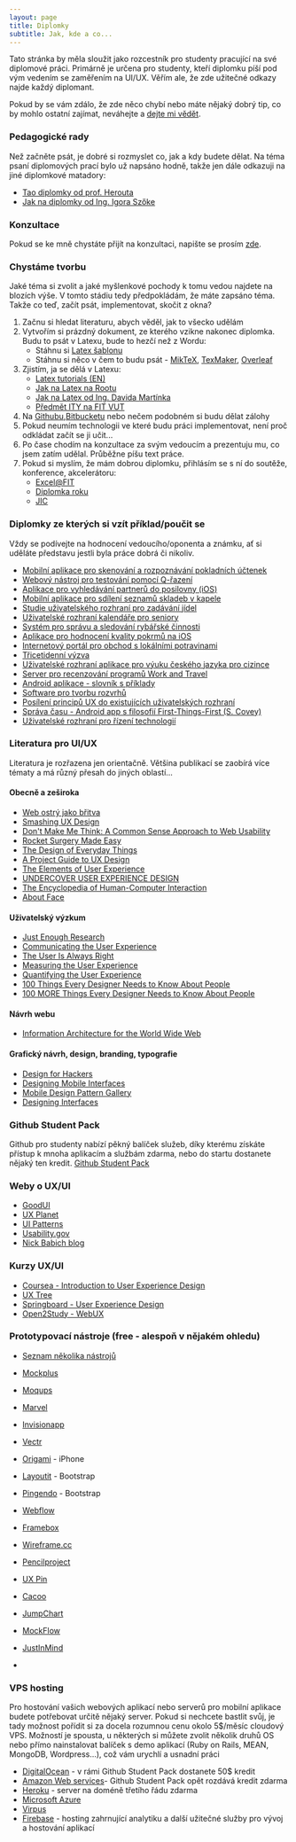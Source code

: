 ```yaml
---
layout: page
title: Diplomky
subtitle: Jak, kde a co...
---
```

Tato stránka by měla sloužit jako rozcestník pro studenty pracující na své diplomové práci. Primárně je určena pro studenty, kteří diplomku píší pod vým vedením se zaměřením na UI/UX. Věřím ale, že zde užitečné odkazy najde každý diplomant.

Pokud by se vám zdálo, že zde něco chybí nebo máte nějaký dobrý tip, co by mohlo ostatní zajímat, neváhejte a [dejte mi vědět](mailto:ibambusek@fit.vutbr.cz).

### Pedagogické rady

Než začněte psát, je dobré si rozmyslet co, jak a kdy budete dělat. Na téma psaní diplomových prací bylo už napsáno hodně, takže jen dále odkazuji na jiné diplomkové matadory:

- [Tao diplomky od prof. Herouta](http://www.herout.net/tao-diplomky/)
-	[Jak na diplomky od Ing. Igora Szőke](http://blog.igor.szoke.cz/p/diplomky.html)

### Konzultace

Pokud se ke mně chystáte přijít na konzultaci, napište se prosím [zde](http://merlin.fit.vutbr.cz/wiki/index.php/Konzultace-Bambusek).

### Chystáme tvorbu

Jaké téma si zvolit a jaké myšlenkové pochody k tomu vedou najdete na blozích výše. V tomto stádiu tedy předpokládám, že máte zapsáno téma. Takže co teď, začít psát, implementovat, skočit z okna?

1. Začnu si hledat literaturu, abych věděl, jak to všecko udělám
2. Vytvořím si prázdný dokument, ze kterého vzikne nakonec diplomka. Budu to psát v Latexu, bude to hezčí než z Wordu:
	- Stáhnu si [Latex šablonu](http://www.fit.vutbr.cz/info/szz/.cs)
	- Stáhnu si něco v čem to budu psát - [MikTeX](http://miktex.org/), [TexMaker](http://www.xm1math.net/texmaker/), [Overleaf](https://www.overleaf.com)
3. Zjistím, ja se dělá v Latexu:
	- [Latex tutorials (EN)](https://www.latex-tutorial.com/)
	- [Jak na Latex na Rootu](http://www.root.cz/serialy/jak-na-latex/)
	- [Jak na Latex od Ing. Davida Martínka](http://www.fit.vutbr.cz/~martinek/latex/)
	- [Předmět ITY na FIT VUT](http://www.fit.vutbr.cz/study/course-l.php.cs?id=6836)
4. Na [Githubu](https://github.com/),[Bitbucketu](https://bitbucket.org) nebo nečem podobném si budu dělat zálohy
5. Pokud neumím technologii ve které budu práci implementovat, není proč odkládat začít se ji učit...
6. Po čase chodím na konzultace za svým vedoucím a prezentuju mu, co jsem zatím udělal. Průběžne píšu text práce.
7. Pokud si myslím, že mám dobrou diplomku, přihlásím se s ní do soutěže, konference, akcelerátoru:
	- [Excel@FIT](http://excel.fit.vutbr.cz/)
	- [Diplomka roku](http://www.diplomovaprace.cz/)
	- [JIC](https://www.jic.cz/)

### Diplomky ze kterých si vzít příklad/poučit se
Vždy se podívejte na hodnocení vedoucího/oponenta a známku, ať si uděláte představu jestli byla práce dobrá či nikoliv.

-	[Mobilní aplikace pro skenování a rozpoznávání pokladních účtenek](http://www.fit.vutbr.cz/study/DP/BP.php.cs?id=17983&y=2015&ved=Herout)
- [Webový nástroj pro testování pomocí Q-řazení](http://www.fit.vutbr.cz/study/DP/BP.php.cs?id=18299&y=2015&ved=Herout)
- [Aplikace pro vyhledávání partnerů do posilovny (iOS)](http://www.fit.vutbr.cz/study/DP/BP.php.cs?id=18744&y=2015&ved=Herout)
- [Mobilní aplikace pro sdílení seznamů skladeb v kapele](http://www.fit.vutbr.cz/study/DP/BP.php.cs?id=18276&y=2015&ved=Herout)
- [Studie uživatelského rozhraní pro zadávání jídel](http://www.fit.vutbr.cz/study/DP/BP.php.cs?id=16662&y=2013&ved=Herout)
- [Uživatelské rozhraní kalendáře pro seniory](http://www.fit.vutbr.cz/study/DP/BP.php.cs?id=18753&y=2015&k=u%BEivatelsk%E9%20rozhran%ED)
- [Systém pro správu a sledování rybářské činnosti](http://www.fit.vutbr.cz/study/DP/BP.php.cs?id=18170&y=2015&k=u%BEivatelsk%E9%20rozhran%ED)
- [Aplikace pro hodnocení kvality pokrmů na iOS](http://www.fit.vutbr.cz/study/DP/BP.php.cs?id=16040&y=2014&k=u%BEivatelsk%E9%20rozhran%ED)
- [Internetový portál pro obchod s lokálními potravinami](http://www.fit.vutbr.cz/study/DP/BP.php.cs?id=15099&y=2014&k=u%BEivatelsk%E9%20rozhran%ED)
- [Třicetidenní výzva](http://www.fit.vutbr.cz/study/DP/BP.php.cs?id=17667&y=2014&k=u%BEivatelsk%E9%20rozhran%ED)
- [Uživatelské rozhraní aplikace pro výuku českého jazyka pro cizince](http://www.fit.vutbr.cz/study/DP/BP.php.cs?id=17668&y=2014&k=u%BEivatelsk%E9%20rozhran%ED)
- [Server pro recenzování programů Work and Travel](http://www.fit.vutbr.cz/study/DP/DP.php.cs?id=18784&y=2015&k=u%BEivatelsk%E9%20rozhran%ED)
- [Android aplikace - slovník s příklady](http://www.fit.vutbr.cz/study/DP/DP.php.cs?id=18823&y=2015&k=u%BEivatelsk%E9%20rozhran%ED)
- [Software pro tvorbu rozvrhů](http://www.fit.vutbr.cz/study/DP/DP.php.cs?id=17490&y=2014&k=u%BEivatelsk%E9%20rozhran%ED)
- [Posílení principů UX do existujících uživatelských rozhraní](http://www.fit.vutbr.cz/study/DP/DP.php.cs?id=17881&y=2014&k=u%BEivatelsk%E9%20rozhran%ED)
- [Správa času - Android app s filosofií First-Things-First (S. Covey)](http://www.fit.vutbr.cz/study/DP/DP.php.cs?id=17176&y=2014&k=u%BEivatelsk%E9%20rozhran%ED)
- [Uživatelské rozhraní pro řízení technologií](http://www.fit.vutbr.cz/study/DP/DP.php.cs?id=17944&y=2014&k=u%BEivatelsk%E9%20rozhran%ED)

### Literatura pro UI/UX

Literatura je rozřazena jen orientačně. Většina publikací se zaobírá více tématy a má různý přesah do jiných oblastí...

#### Obecně a zeširoka
- [Web ostrý jako břitva](https://janrezac.com/kniha)
- [Smashing UX Design](https://www.amazon.com/Smashing-Design-Foundations-Designing-Experiences/dp/0470666854/ref=sr_1_1?s=books&ie=UTF8&qid=1476305130&sr=1-1&keywords=Smashing+UX+Design)
- [Don't Make Me Think: A Common Sense Approach to Web Usability](https://www.amazon.com/Dont-Make-Me-Think-Usability/dp/0321344758)
- [Rocket Surgery Made Easy](https://www.amazon.com/gp/product/0321657292/ref=as_li_qf_sp_asin_il?ie=UTF8&camp=1789&creative=9325&creativeASIN=0321657292&linkCode=as2&tag=advancedcommonse)
- [The Design of Everyday Things](https://www.amazon.com/Design-Everyday-Things-Revised-Expanded/dp/0465050654/ref=sr_1_1?s=books&ie=UTF8&qid=1476305294&sr=1-1&keywords=design+of+everyday+things)
- [A Project Guide to UX Design](https://www.amazon.com/Project-Guide-Design-experience-designers/dp/0321815386/ref=sr_1_1?ie=UTF8&qid=1476304980&sr=8-1&keywords=project+guide+design)
- [The Elements of User Experience](https://www.amazon.com/gp/product/0735712026?ie=UTF8&tag=ux-booth-20&linkCode=as2&camp=1789&creative=390957&creativeASIN=0735712026)
- [UNDERCOVER USER EXPERIENCE DESIGN](http://undercoverux.com/index.php)
- [The Encyclopedia of Human-Computer Interaction](https://www.interaction-design.org/literature/book/the-encyclopedia-of-human-computer-interaction-2nd-ed)
- [About Face](http://feiramoderna.net/download/pos-positivo/COOPER-Alan/About_Face_3-The_Essentials_of_Interaction_Design.pdf)

#### Uživatelský výzkum
- [Just Enough Research](https://www.amazon.com/Just-Enough-Research-Erika-Hall/dp/1937557103)
- [Communicating the User Experience](https://www.amazon.com/Communicating-User-Experience-Practical-Documentation/dp/1119971101)
- [The User Is Always Right](https://www.amazon.com/gp/product/0321434536?ie=UTF8&tag=ux-booth-20&linkCode=as2&camp=1789&creative=390957&creativeASIN=0321434536)
- [Measuring the User Experience](https://www.amazon.com/Measuring-User-Experience-Second-Technologies/dp/0124157815)
- [Quantifying the User Experience](https://www.amazon.com/Quantifying-User-Experience-Practical-Statistics/dp/0123849683/ref=sr_1_1?s=books&ie=UTF8&qid=1476305175&sr=1-1&keywords=Quantifying+the+User+Experience)
- [100 Things Every Designer Needs to Know About People](https://www.amazon.com/Things-Designer-People-Voices-Matter/dp/0321767535/ref=sr_1_1?s=books&ie=UTF8&qid=1476305212&sr=1-1&keywords=100+Things+Every+Designer+Needs+to+Know)
- [100 MORE Things Every Designer Needs to Know About People](https://www.amazon.com/Things-Designer-People-Voices-Matter/dp/0134196031/ref=sr_1_2?s=books&ie=UTF8&qid=1476305212&sr=1-2&keywords=100+Things+Every+Designer+Needs+to+Know)

#### Návrh webu
- [Information Architecture for the World Wide Web](https://www.amazon.com/gp/product/0596527349?ie=UTF8&tag=ux-booth-20&linkCode=as2&camp=1789&creative=390957&creativeASIN=0596527349)

#### Grafický návrh, design, branding, typografie
- [Design for Hackers](https://www.amazon.com/Design-Hackers-Reverse-Engineering-Beauty/dp/1119998956)
- [Designing Mobile Interfaces](https://www.amazon.com/Designing-Mobile-Interfaces-Steven-Hoober/dp/1449394639/ref=sr_1_15?s=books&ie=UTF8&qid=1357216345&sr=1-15&keywords=Books+for+Interface+Designers)
- [Mobile Design Pattern Gallery](https://www.amazon.com/Mobile-Design-Pattern-Gallery-Smartphone/dp/1449363636/ref=dp_ob_title_bk)
- [Designing Interfaces](https://www.amazon.com/gp/product/0596008031?ie=UTF8&tag=ux-booth-20&linkCode=as2&camp=1789&creative=390957&creativeASIN=0596008031)






### Github Student Pack
Github pro studenty nabízí pěkný balíček služeb, díky kterému získáte přístup k mnoha aplikacím a službám zdarma, nebo do startu dostanete nějaký ten kredit. [Github Student Pack](https://education.github.com/pack)

### Weby o UX/UI
- [GoodUI](http://www.goodui.org/)
- [UX Planet](https://uxplanet.org/)
- [UI Patterns](http://ui-patterns.com/)
- [Usability.gov](https://www.usability.gov/)
- [Nick Babich blog](http://babich.biz/tag/ux/)

### Kurzy UX/UI
- [Coursea - Introduction to User Experience Design](https://www.coursera.org/learn/user-experience-design)
- [UX Tree](http://uxtree.io/)
- [Springboard - User Experience Design](http://snip.ly/gifot#https://www.springboard.com/learning-paths/user-experience-design)
- [Open2Study - WebUX](https://www.open2study.com/courses/user-experience-for-the-web)

### Prototypovací nástroje (free - alespoň v nějakém ohledu)
- [Seznam několika nástrojů](http://uxdesignweekly.com/ux-resources/prototyping-tools/)
- [Mockplus](http://www.mockplus.com/)
- [Moqups](https://moqups.com)
- [Marvel](https://marvelapp.com/)
- [Invisionapp](https://www.invisionapp.com/)
- [Vectr](https://vectr.com/)
- [Origami](http://facebook.github.io/origami/) - iPhone
- [Layoutit](http://www.layoutit.com/) - Bootstrap
- [Pingendo](http://pingendo.com/) - Bootstrap
- [Webflow](https://webflow.com/)
- [Framebox](http://framebox.org/)
- [Wireframe.cc](https://wireframe.cc/)
- [Pencilproject]()
- [UX Pin](https://www.uxpin.com/)
- [Cacoo](https://cacoo.com/lang/en/)
- [JumpChart](https://www.jumpchart.com/)
- [MockFlow](https://www.mockflow.com/)
- [JustInMind](https://www.justinmind.com/free-wireframing-tool)

- []()
### VPS hosting
Pro hostování vašich webových aplikací nebo serverů pro mobilní aplikace budete potřebovat určitě nějaký server. Pokud si nechcete bastlit svůj, je tady možnost pořídit si za docela rozumnou cenu okolo 5$/měsíc cloudový VPS. Možností je spousta, u některých si můžete zvolit několik druhů OS nebo přímo nainstalovat balíček s demo aplikací (Ruby on Rails, MEAN, MongoDB, Wordpress...), což vám urychlí a usnadní práci

- [DigitalOcean](https://www.digitalocean.com/) - v rámi Github Student Pack dostanete 50$ kredit
- [Amazon Web services](https://aws.amazon.com/)- Github Student Pack opět rozdává kredit zdarma
- [Heroku](https://www.heroku.com/) - server na doméně třetího řádu zdarma
- [Microsoft Azure](https://azure.microsoft.com/cs-cz/)
- [Virpus](http://virpus.com/)
- [Firebase](https://firebase.google.com/) - hosting zahrnující analytiku a další užitečné služby pro vývoj a hostování aplikací

